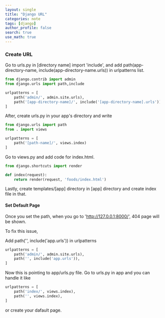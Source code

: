 ```yaml
---
layout: single
title: "Django URL"
categories: note
tags: [django]
author_profile: false
search: true
use_math: true
---
```



### Create URL

Go to urls.py in [directory name] import 'include', and add path(app-directory-name, include(app-directory-name.urls)) in urlpatterns list.

```python
from django.contrib import admin
from django.urls import path,include

urlpatterns = [
    path('admin/', admin.site.urls),
    path('[app-directory-name]/', include('[app-directory-name].urls'))
]
```

After, create urls.py in your app's directory and write

```python
from django.urls import path
from . import views

urlpatterns = [
    path('[path-name]/', views.index)
]
```

Go to views.py and add code for index.html.

```python
from django.shortcuts import render

def index(request):
    return render(request, 'foods/index.html')
```

Lastly, create templates/[app] directory in [app] directory and create index file in that.

#### Set Default Page

Once you set the path, when you go to 'http://127.0.0.1:8000/', 404 page will be shown.

To fix this issue,

Add path('', include('app.urls')) in urlpatterns

```python
urlpatterns = [
    path('admin/', admin.site.urls),
    path('', include('app.urls')),
]
```

Now this is pointing to app/urls.py file. Go to urls.py in app and you can handle it like

```python
urlpatterns = [
    path('index/', views.index),
    path('', views.index),
]
```

or create your dafault page.


